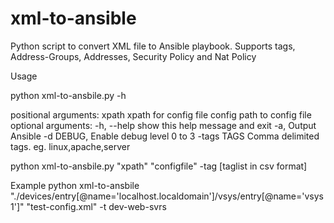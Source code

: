 # xml-to-ansible
Python script to convert XML file to Ansible playbook.  Supports tags, Address-Groups, Addresses, Security Policy and Nat Policy

Usage

python xml-to-ansbile.py -h

positional arguments:
xpath                 xpath for config file
config                path to config file
optional arguments:
  -h, --help            show this help message and exit
  -a,                   Output Ansible
  -d DEBUG,             Enable debug level 0 to 3
  -tags TAGS            Comma delimited tags. eg. linux,apache,server
  


python xml-to-ansbile.py "xpath" "configfile" -tag [taglist in csv format]

Example
python xml-to-ansbile "./devices/entry[@name='localhost.localdomain']/vsys/entry[@name='vsys1']" "test-config.xml"
-t dev-web-svrs
